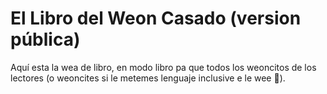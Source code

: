 # El Libro del Weon Casado (version pública)

Aquí esta la wea de libro, en modo libro pa que todos los weoncitos de los lectores (o weoncites si le metemes lenguaje inclusive e le wee 🤌).
